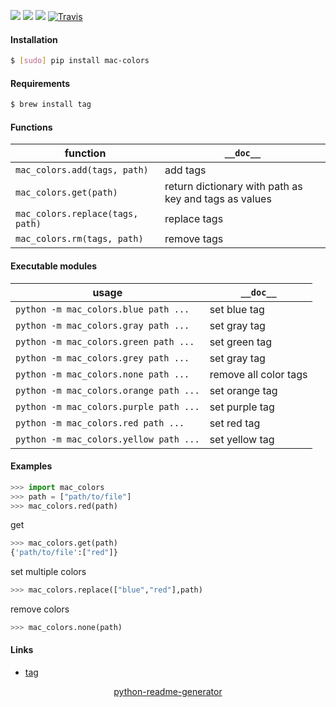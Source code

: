 <!--
https://pypi.org/project/readme-generator/
https://pypi.org/project/python-readme-generator/
-->

[![](https://img.shields.io/badge/OS-MacOS-blue.svg?longCache=True)]()
[![](https://img.shields.io/pypi/pyversions/mac-colors.svg?longCache=True)](https://pypi.org/project/mac-colors/)
[![](https://img.shields.io/pypi/v/mac-colors.svg?maxAge=3600)](https://pypi.org/project/mac-colors/)
[![Travis](https://api.travis-ci.org/looking-for-a-job/mac-colors.py.svg?branch=master)](https://travis-ci.org/looking-for-a-job/mac-colors.py/)

#### Installation
```bash
$ [sudo] pip install mac-colors
```

#### Requirements
```bash
$ brew install tag
```

#### Functions
function|`__doc__`
-|-
`mac_colors.add(tags, path)` |add tags
`mac_colors.get(path)` |return dictionary with path as key and tags as values
`mac_colors.replace(tags, path)` |replace tags
`mac_colors.rm(tags, path)` |remove tags

#### Executable modules
usage|`__doc__`
-|-
`python -m mac_colors.blue path ...` |set blue tag
`python -m mac_colors.gray path ...` |set gray tag
`python -m mac_colors.green path ...` |set green tag
`python -m mac_colors.grey path ...` |set gray tag
`python -m mac_colors.none path ...` |remove all color tags
`python -m mac_colors.orange path ...` |set orange tag
`python -m mac_colors.purple path ...` |set purple tag
`python -m mac_colors.red path ...` |set red tag
`python -m mac_colors.yellow path ...` |set yellow tag

#### Examples
```python
>>> import mac_colors
>>> path = ["path/to/file"]
>>> mac_colors.red(path)
```
get
```python
>>> mac_colors.get(path)
{'path/to/file':["red"]}
```
set multiple colors
```python
>>> mac_colors.replace(["blue","red"],path)
```
remove colors
```python
>>> mac_colors.none(path)
```

#### Links
+   [tag](https://github.com/jdberry/tag)

<p align="center">
    <a href="https://pypi.org/project/python-readme-generator/">python-readme-generator</a>
</p>